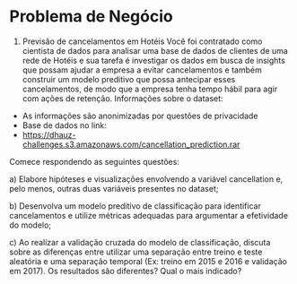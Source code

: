 # Problema de Negócio

1. Previsão de cancelamentos em Hotéis
Você foi contratado como cientista de dados para analisar uma base de dados de clientes
de uma rede de Hotéis e sua tarefa é investigar os dados em busca de insights que possam ajudar a
empresa a evitar cancelamentos e também construir um modelo preditivo que possa antecipar esses
cancelamentos, de modo que a empresa tenha tempo hábil para agir com ações de retenção.
Informações sobre o dataset:

- As informações são anonimizadas por questões de privacidade
- Base de dados no link:
- https://dhauz-challenges.s3.amazonaws.com/cancellation_prediction.rar

Comece respondendo as seguintes questões:

a) Elabore hipóteses e visualizações envolvendo a variável cancellation e, pelo menos, outras
duas variáveis presentes no dataset;

b) Desenvolva um modelo preditivo de classificação para identificar cancelamentos e utilize
métricas adequadas para argumentar a efetividade do modelo;

c) Ao realizar a validação cruzada do modelo de classificação, discuta sobre as diferenças entre
utilizar uma separação entre treino e teste aleatória e uma separação temporal (Ex: treino em
2015 e 2016 e validação em 2017). Os resultados são diferentes? Qual o mais indicado?

